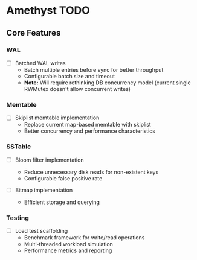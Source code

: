 # Amethyst TODO

## Core Features

### WAL
- [ ] Batched WAL writes
  - Batch multiple entries before sync for better throughput
  - Configurable batch size and timeout
  - **Note:** Will require rethinking DB concurrency model (current single RWMutex doesn't allow concurrent writes)

### Memtable
- [ ] Skiplist memtable implementation
  - Replace current map-based memtable with skiplist
  - Better concurrency and performance characteristics

### SSTable
- [ ] Bloom filter implementation
  - Reduce unnecessary disk reads for non-existent keys
  - Configurable false positive rate

- [ ] Bitmap implementation
  - Efficient storage and querying

### Testing
- [ ] Load test scaffolding
  - Benchmark framework for write/read operations
  - Multi-threaded workload simulation
  - Performance metrics and reporting
